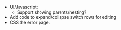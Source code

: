 * UI/Javascript:
    * Support showing parents/nesting?
* Add code to expand/collapse switch rows for editing
* CSS the error page.